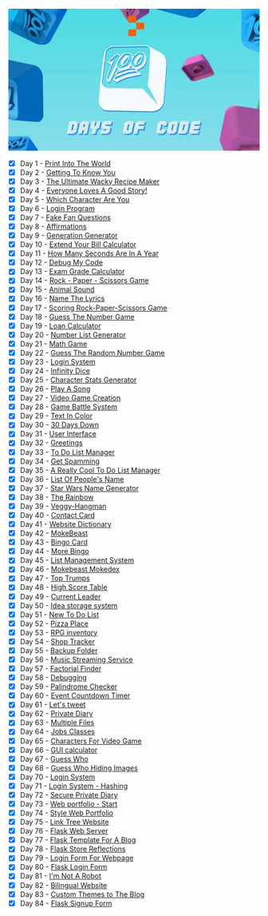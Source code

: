 <div align="center"> 
  
  ![100_days_of_code](images/100_days_of_code.jpg)


</div>

- [x] Day 1 - [Print Into The World](Day%201%20-%20Print%20Into%20The%20World/project_1.py)
- [x] Day 2 - [Getting To Know You](Day%202%20-%20Getting%20To%20Know%20You/project_2.py)
- [x] Day 3 - [The Ultimate Wacky Recipe Maker](Day%203%20-%20The%20Ultimate%20Wacky%20Recipe%20Maker/project_3.py)
- [x] Day 4 - [Everyone Loves A Good Story!](Day%204%20-%20Everyone%20Loves%20A%20Good%20Story!/project_4.py)
- [x] Day 5 - [Which Character Are You](Day%205%20-%20Which%20Character%20Are%20You/project_5.py)
- [x] Day 6 - [Login Program](Day%206%20-%20Login%20Program/project_6.py)
- [x] Day 7 - [Fake Fan Questions](Day%207%20-%20Fake%20Fan%20Questions/project_7.py)
- [x] Day 8 - [Affirmations](Day%208%20-%20Affirmations/project_8.py)
- [x] Day 9 - [Generation Generator](Day%209%20-%20Generation%20Generator/project_9.py)
- [x] Day 10 - [Extend Your Bill Calculator](Day%2010%20-%20Extend%20Your%20Bill%20Calculator/project_10.py)
- [x] Day 11 - [How Many Seconds Are In A Year](Day%2011%20-%20How%20Many%20Seconds%20Are%20In%20A%20Year/project_11.py)
- [x] Day 12 - [Debug My Code](Day%2012%20-%20Debug%20My%20Code/project_12.py)
- [x] Day 13 - [Exam Grade Calculator](Day%2013%20-%20Exam%20Grade%20Calculator/project_13.py)
- [x] Day 14 - [Rock - Paper - Scissors Game](Day%2014%20-%20Rock%20-%20Paper%20-%20Scissors%20Game/project_14.py)
- [x] Day 15 - [Animal Sound](Day%2015%20-%20Animal%20Sound/project_15.py)
- [x] Day 16 - [Name The Lyrics](Day%2016%20-%20Name%20The%20Lyrics/project_16.py)
- [x] Day 17 - [Scoring Rock-Paper-Scissors Game](Day%2017%20-%20Scoring%20Rock-Paper-Scissors%20Game/project_17.py)
- [x] Day 18 - [Guess The Number Game](Day%2018%20-%20Guess%20The%20Number%20Game/project_18.py)
- [x] Day 19 - [Loan Calculator](Day%2019%20-%20Loan%20Calculator/project_19.py)
- [x] Day 20 - [Number List Generator](Day%2020%20-%20Number%20List%20Generator/project_20.py)
- [x] Day 21 - [Math Game](Day%2021%20-%20Math%20Game/project_21.py)
- [x] Day 22 - [Guess The Random Number Game](Day%2022%20-%20Guess%20The%20Random%20Number%20Game/project_22.py)
- [x] Day 23 - [Login System](Day%2023%20-%20Login%20System/project_23.py)
- [x] Day 24 - [Infinity Dice](Day%2024%20-%20Infinity%20Dice/project_24.py)
- [x] Day 25 - [Character Stats Generator](Day%2025%20-%20Character%20Stats%20Generator/project_25.py)
- [x] Day 26 - [Play A Song](Day%2026%20-%20Play%20A%20Song/project_26.py)
- [x] Day 27 - [Video Game Creation](Day%2027%20-%20Video%20Game%20Creation/project_27.py)
- [x] Day 28 - [Game Battle System](Day%2028%20-%20Game%20Battle%20System/project_28.py)
- [x] Day 29 - [Text In Color](Day%2029%20-%20Text%20in%20color/project_29.py)
- [x] Day 30 - [30 Days Down](Day%2030%20-%2030%20Days%20Down/project_30.py)
- [x] Day 31 - [User Interface](Day%2031%20-%20User%20Interface/project_31.py)
- [x] Day 32 - [Greetings](Day%2032%20-%20Greetings/project_32.py)
- [x] Day 33 - [To Do List Manager](Day%2033%20-%20To%20Do%20List%20Manager/project_33.py)
- [x] Day 34 - [Get Spamming](Day%2034%20-%20Get%20Spamming/project_34.py)
- [x] Day 35 - [A Really Cool To Do List Manager](Day%2035%20-%20A%20Really%20Cool%20To%20Do%20List%20Manager/project_35.py)
- [x] Day 36 - [List Of People's Name](Day%2036%20-%20List%20Of%20People's%20Name/project_36.py)
- [x] Day 37 - [Star Wars Name Generator](Day%2037%20-%20Star%20Wars%20Name%20Generator/project_37.py)
- [x] Day 38 - [The Rainbow](Day%2038%20-%20The%20Rainbow/project_38.py)
- [x] Day 39 - [Veggy-Hangman](Day%2039%20-%20Veggy-Hangman/project_39.py)
- [x] Day 40 - [Contact Card](Day%2040%20-%20Contact%20Card/project_40.py)
- [x] Day 41 - [Website Dictionary](Day%2041%20-%20Website%20Dictionary/project_41.py)
- [x] Day 42 - [MokeBeast](Day%2042%20-%20MokeBeast/project_42.py)
- [x] Day 43 - [Bingo Card](Day%2043%20-%20Bingo%20Card/project_43.py)
- [x] Day 44 - [More Bingo](Day%2044%20-%20More%20Bingo/project_44.py)
- [x] Day 45 - [List Management System](Day%2045%20-%20List%20Management%20System/project_45.py)
- [x] Day 46 - [Mokebeast Mokedex](Day%2046%20-%20%20Mokebeast%20Mokedex/project_46.py)
- [x] Day 47 - [Top Trumps](Day%2047%20-%20Top%20Trumps/project_47.py)
- [x] Day 48 - [High Score Table](Day%2048%20-%20High%20Score%20Table/project_48.py)
- [x] Day 49 - [Current Leader](Day%2049%20-%20Current%20Leader/project_49.py)
- [x] Day 50 - [Idea storage system](Day%2050%20-%20Idea%20storage%20system/project_50.py)
- [x] Day 51 - [New To Do List](Day%2051%20-%20New%20To%20Do%20List/project_51.py)
- [x] Day 52 - [Pizza Place](Day%2052%20-%20Pizza%20Place/project_52.py)
- [x] Day 53 - [RPG inventory](Day%2053%20-%20RPG%20inventory/project_53.py)
- [x] Day 54 - [Shop Tracker](Day%2054%20-%20Shop%20Tracker/project_54.py)
- [x] Day 55 - [Backup Folder](Day%2055%20-%20Backup%20Folder/project_55.py)
- [x] Day 56 - [Music Streaming Service](Day%2056%20-%20Music%20Streaming%20Service/project_56.py)
- [x] Day 57 - [Factorial Finder](Day%2057%20-%20Factorial%20Finder/project_57.py)
- [x] Day 58 - [Debugging](Day%2058%20-%20Debugging/project_58.py)
- [x] Day 59 - [Palindrome Checker](Day%2059%20-%20Palindrome%20Checker/project_59.py)
- [x] Day 60 - [Event Countdown Timer](Day%2060%20-%20Event%20Countdown%20Timer/project_60.py)
- [x] Day 61 - [Let's tweet](Day%2061%20-%20Let's%20tweet/project_61.py)
- [x] Day 62 - [Private Diary](Day%2062%20-%20Private%20Diary/project_62.py)
- [x] Day 63 - [Multiple Files](Day%2063%20-%20Multiple%20Files/project_63.py)
- [x] Day 64 - [Jobs Classes](Day%2064%20-%20Jobs%20Classes/project_64.py)
- [x] Day 65 - [Characters For Video Game](Day%2065%20-%20Characters%20For%20Video%20Game/project_65.py)
- [x] Day 66 - [GUI calculator](Day%2066%20-%20GUI%20calculator/project_66.py)
- [x] Day 67 - [Guess Who](Day%2067%20-%20Guess%20Who/project_67.py)
- [x] Day 68 - [Guess Who Hiding Images](Day%2068%20-%20Guess%20Who%20Hiding%20Images/project_68.py)
- [x] Day 70 - [Login System](Day%2070%20-%20Login%20System/project_70.py)
- [x] Day 71 - [Login System - Hashing](Day%2071%20-%20Login%20System%20-%20Hashing/project_71.py)
- [x] Day 72 - [Secure Private Diary](Day%2072%20-%20Secure%20Private%20Diary/project_72.py)
- [x] Day 73 - [Web portfolio - Start](Day%2073%20-%20Web%20portfolio%20-%20Start/index.html)
- [x] Day 74 - [Style Web Portfolio](Day%2074%20-%20Style%20Web%20Portfolio/index.html)
- [x] Day 75 - [Link Tree Website](Day%2075%20-%20Link%20Tree%20Website/index.html)
- [x] Day 76 - [Flask Web Server](Day%2076%20-%20Flask%20Web%20Server/project_76.py)
- [x] Day 77 - [Flask Template For A Blog](Day%2077%20-%20Flask%20Template%20For%20A%20Blog/project_77.py)
- [x] Day 78 - [Flask Store Reflections](Day%2078%20-%20Flask%20Store%20Reflections/project_78.py)
- [x] Day 79 - [Login Form For Webpage](Day%2079%20-%20%20Login%20Form%20For%20Webpage/index.html)
- [x] Day 80 - [Flask Login Form](Day%2080%20-%20%20Flask%20Login%20Form/project_80.py)
- [x] Day 81 - [I'm Not A Robot](Day%2081%20-%20I'm%20not%20a%20robot/project_81.py)
- [x] Day 82 - [Bilingual Website](Day%2082%20-%20Bilingual%20Website/project_82.py)
- [x] Day 83 - [Custom Themes to The Blog](Day%2083%20-%20%20Custom%20Themes%20to%20The%20Blog/project_83.py)
- [x] Day 84 - [Flask Signup Form](Day%2084%20-%20Flask%20Signup%20Form/project_84.py)
